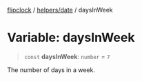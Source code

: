 [flipclock](../../../index.md) / [helpers/date](../index.md) / daysInWeek

# Variable: daysInWeek

> `const` **daysInWeek**: `number` = `7`

The number of days in a week.
